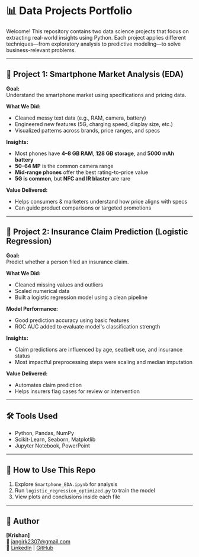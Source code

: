 # 📊 Data Projects Portfolio

Welcome! This repository contains two data science projects that focus on extracting real-world insights using Python. Each project applies different techniques—from exploratory analysis to predictive modeling—to solve business-relevant problems.

---

## 📁 Project 1: Smartphone Market Analysis (EDA)

**Goal:**  
Understand the smartphone market using specifications and pricing data.

**What We Did:**
- Cleaned messy text data (e.g., RAM, camera, battery)
- Engineered new features (5G, charging speed, display size, etc.)
- Visualized patterns across brands, price ranges, and specs

**Insights:**
- Most phones have **4–8 GB RAM**, **128 GB storage**, and **5000 mAh battery**
- **50–64 MP** is the common camera range
- **Mid-range phones** offer the best rating-to-price value
- **5G is common**, but **NFC and IR blaster** are rare

**Value Delivered:**
- Helps consumers & marketers understand how price aligns with specs
- Can guide product comparisons or targeted promotions

---

## 📁 Project 2: Insurance Claim Prediction (Logistic Regression)

**Goal:**  
Predict whether a person filed an insurance claim.

**What We Did:**
- Cleaned missing values and outliers
- Scaled numerical data
- Built a logistic regression model using a clean pipeline

**Model Performance:**
- Good prediction accuracy using basic features
- ROC AUC added to evaluate model's classification strength

**Insights:**
- Claim predictions are influenced by age, seatbelt use, and insurance status
- Most impactful preprocessing steps were scaling and median imputation

**Value Delivered:**
- Automates claim prediction
- Helps insurers flag cases for review or intervention

---

## 🛠 Tools Used
- Python, Pandas, NumPy  
- Scikit-Learn, Seaborn, Matplotlib  
- Jupyter Notebook, PowerPoint

---

## 🚀 How to Use This Repo
1. Explore `Smartphone_EDA.ipynb` for analysis  
2. Run `logistic_regression_optimized.py` to train the model  
3. View plots and conclusions inside each file  

---

## 👤 Author
**[Krishan]**  
📧 jangirk2307@gmail.com  
🔗 [LinkedIn](https://linkedin.com/in/jangirk2307) | [GitHub](https://github.com/Krishan2301)
